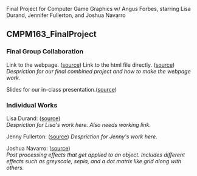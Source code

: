 Final Project for Computer Game Graphics w/ Angus Forbes, starring Lisa Durand, Jennifer Fullerton, and Joshua Navarro

## CMPM163_FinalProject


### Final Group Collaboration

Link to the webpage. ([source](https://jenfullerton.github.io/CMPM163_FinalProject))</small>
Link to the html file directly. ([source](https://jenfullerton.github.io/CMPM163_FinalProject/FinalProject_Full/finalIndex.html))</small>
  _Despriction for our final combined project and how to make the webpage work._

Slides for our in-class presentation.([source](https://docs.google.com/presentation/d/17jqcwxLjDDPo3E5A8rVEcFwYzdvr0abvMZQhG1RgUuk/edit?usp=sharing))</small>  

### Individual Works
Lisa Durand:
([source](https://www.google.com))</small>  
  _Despriction for Lisa's work here. Also needs working link._

Jenny Fullerton:
([source](https://jenfullerton.github.io/CMPM163_FinalProject/IndividualWork/JennysFinalProject/jfullertFinalTest.html))</small> 
  _Despriction for Jenny's work here._

Joshua Navarro:
([source](https://jenfullerton.github.io/CMPM163_FinalProject/IndividualWork/NavarroFinalProject/FinalProject/pages/finalIndex.html))</small>  
  _Post processing effects that get applied to an object. Includes different effects such as greyscale, sepia, and a dot matrix like grid along with others._
